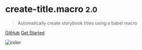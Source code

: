 # create-title.macro <small>2.0</small>

> Automatically create storybook titles using a babel macro

[GitHub](https://github.com/parachutehome/create-title.macro)
[Get Started](#create-titlemacro)

![color](#fbfcf9)
